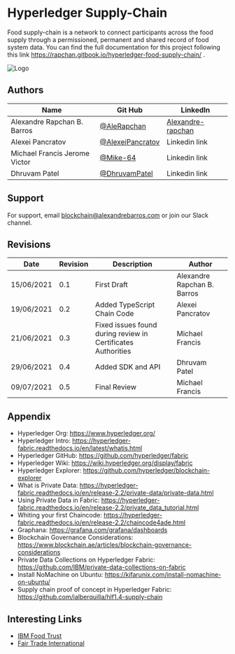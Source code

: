 # Hyperledger Supply-Chain
Food supply-chain is a network to connect participants across the food supply through a permissioned, permanent and shared record of food system data. You can find the full documentation for this project following this link https://rapchan.gitbook.io/hyperledger-food-supply-chain/ .

![Logo](https://alexandrebarros.com/global/hyperledger/hero_image.jpg?alt=hyperledger-supply-chain)

## Authors

Name  | Git Hub | LinkedIn
------------- | ------------- | -------------
Alexandre Rapchan B. Barros  | [@AleRapchan](https://www.github.com/AleRapchan) | [Alexandre-rapchan](https://www.linkedin.com/in/alexandre-rapchan/) |
Alexei Pancratov |  [@AlexeiPancratov](https://github.com/alexeipancratov) |  Linkedin link |
Michael Francis Jerome Victor | [@Mike-64](https://github.com/Mike-64)| Linkedin link |
Dhruvam Patel | [@DhruvamPatel](https://github.com/dhruvampatel)| Linkedin link |

## Support

For support, email blockchain@alexandrebarros.com or join our Slack channel.
	
## Revisions
Date  |  Revision  |  Description  |  Author
--------  |  --------  |  --------  |  --------	
15/06/2021  |  0.1  |  First Draft  |  Alexandre Rapchan B. Barros
19/06/2021  |  0.2  |  Added TypeScript Chain Code  |  Alexei Pancratov
21/06/2021  |  0.3  |  Fixed issues found during review in Certificates Authorities  |  Michael Francis
29/06/2021  |  0.4  |  Added SDK and API  |  Dhruvam Patel
09/07/2021  |  0.5  |  Final Review  |  Michael Francis

## Appendix
- Hyperledger Org: https://www.hyperledger.org/
- Hyperledger Intro: https://hyperledger-fabric.readthedocs.io/en/latest/whatis.html
- Hyperledger GitHub: https://github.com/hyperledger/fabric
- Hyperledger Wiki: https://wiki.hyperledger.org/display/fabric
- Hyperledger Explorer: https://github.com/hyperledger/blockchain-explorer
- What is Private Data: https://hyperledger-fabric.readthedocs.io/en/release-2.2/private-data/private-data.html
- Using Private Data in Fabric: https://hyperledger-fabric.readthedocs.io/en/release-2.2/private_data_tutorial.html
- Whiting your first Chaincode: https://hyperledger-fabric.readthedocs.io/en/release-2.2/chaincode4ade.html
- Graphana: https://grafana.com/grafana/dashboards
- Blockchain Governance Considerations: https://www.blockchain.ae/articles/blockchain-governance-considerations
- Private Data Collections on Hyperledger Fabric: https://github.com/IBM/private-data-collections-on-fabric
- Install NoMachine on Ubuntu: https://kifarunix.com/install-nomachine-on-ubuntu/
- Supply chain proof of concept in Hyperledger Fabric: https://github.com/ialberquilla/hlf1.4-supply-chain

## Interesting Links
- [IBM Food Trust](https://www.ibm.com/blockchain/solutions/food-trust)
- [Fair Trade International](https://www.fairtrade.net/)



